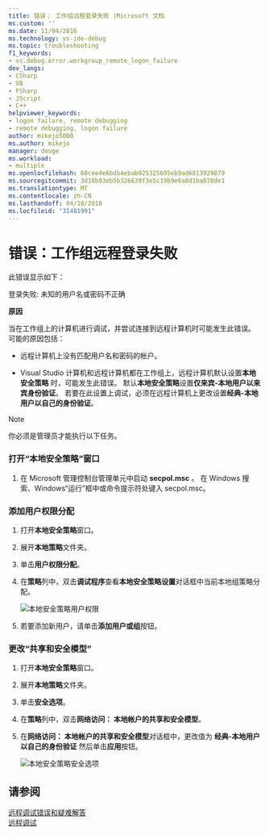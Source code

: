 ```yaml
---
title: 错误： 工作组远程登录失败 |Microsoft 文档
ms.custom: ''
ms.date: 11/04/2016
ms.technology: vs-ide-debug
ms.topic: troubleshooting
f1_keywords:
- vs.debug.error.workgroup_remote_logon_failure
dev_langs:
- CSharp
- VB
- FSharp
- JScript
- C++
helpviewer_keywords:
- logon failure, remote debugging
- remote debugging, logon failure
author: mikejo5000
ms.author: mikejo
manager: douge
ms.workload:
- multiple
ms.openlocfilehash: 60cee4e6bdb4ebab925325695eb9ad6813929879
ms.sourcegitcommit: 3d10b93eb5b326639f3e5c19b9e6a8d1ba078de1
ms.translationtype: MT
ms.contentlocale: zh-CN
ms.lasthandoff: 04/18/2018
ms.locfileid: "31481991"
---
```

# <a name="error-workgroup-remote-logon-failure"></a>错误：工作组远程登录失败
此错误显示如下：  
  
 登录失败: 未知的用户名或密码不正确  
  
 **原因**  
  
 当在工作组上的计算机进行调试，并尝试连接到远程计算机时可能发生此错误。 可能的原因包括：  
  
-   远程计算机上没有匹配用户名和密码的帐户。  
  
-   Visual Studio 计算机和远程计算机都在工作组上，远程计算机默认设置**本地安全策略** 时，可能发生此错误。 默认**本地安全策略**设置**仅来宾-本地用户以来宾身份验证**。 若要在此设置上调试，必须在远程计算机上更改设置**经典-本地用户以自己的身份验证**。  
  
> [!NOTE]
>  你必须是管理员才能执行以下任务。  
  
### <a name="to-open-the-local-security-policy-window"></a>打开“本地安全策略”窗口  
  
1.  在 Microsoft 管理控制台管理单元中启动 **secpol.msc** 。 在 Windows 搜索、Windows“运行”框中或命令提示符处键入 secpol.msc。  
  
### <a name="to-add-user-rights-assignments"></a>添加用户权限分配  
  
1.  打开**本地安全策略**窗口。  
  
2.  展开**本地策略**文件夹。  
  
3.  单击**用户权限分配**。  
  
4.  在**策略**列中，双击**调试程序**查看**本地安全策略设置**对话框中当前本地组策略分配。  
  
     ![本地安全策略用户权限](../debugger/media/dbg_err_localsecuritypolicy_userrightsdebugprograms.png "DBG_ERR_LocalSecurityPolicy_UserRightsDebugPrograms")  
  
5.  若要添加新用户，请单击**添加用户或组**按钮。  
  
### <a name="to-change-the-sharing-and-security-model"></a>更改“共享和安全模型”  
  
1.  打开**本地安全策略**窗口。  
  
2.  展开**本地策略**文件夹。  
  
3.  单击**安全选项**。  
  
4.  在**策略**列中，双击**网络访问： 本地帐户的共享和安全模型**。  
  
5.  在**网络访问： 本地帐户的共享和安全模型**对话框中，更改值为 **经典-本地用户以自己的身份验证** 然后单击**应用**按钮。  
  
     ![本地安全策略安全选项](../debugger/media/dbg_err_localsecuritypolicy_securityoptions_networkaccess.png "DBG_ERR_LocalSecurityPolicy_SecurityOptions_NetworkAccess")  
  
## <a name="see-also"></a>请参阅  
 [远程调试错误和疑难解答](../debugger/remote-debugging-errors-and-troubleshooting.md)   
 [远程调试](../debugger/remote-debugging.md)